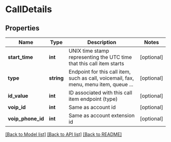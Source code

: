 # CallDetails

## Properties
Name | Type | Description | Notes
------------ | ------------- | ------------- | -------------
**start_time** | **int** | UNIX time stamp representing the UTC time that this call item starts | [optional] 
**type** | **string** | Endpoint for this call item, such as call, voicemail, fax, menu, menu item, queue ... | [optional] 
**id_value** | **int** | ID associated with this call item endpoint (type) | [optional] 
**voip_id** | **int** | Same as account id | [optional] 
**voip_phone_id** | **int** | Same as account extension id | [optional] 

[[Back to Model list]](../README.md#documentation-for-models) [[Back to API list]](../README.md#documentation-for-api-endpoints) [[Back to README]](../README.md)


